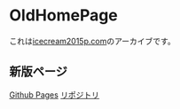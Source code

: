 # OldHomePage
これは[icecream2015p.com](icecream2015p.com)のアーカイブです。
## 新版ページ
[Github Pages](https://www.icecream2015p.com/)
[リポジトリ](https://github.com/icecream2015p/HomePage)
